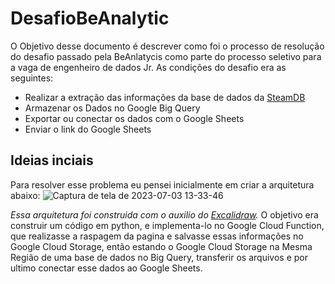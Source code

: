 # DesafioBeAnalytic
O Objetivo desse documento é descrever como foi o processo de resolução do desafio passado pela BeAnlatycis como parte do processo seletivo para a vaga de engenheiro de dados Jr.
As condições do desafio era as seguintes:
- Realizar a extração das informações da base de dados da [SteamDB](https://steamdb.info/sales/)
- Armazenar os Dados no Google Big Query
- Exportar ou conectar os dados com o Google Sheets
- Enviar o link do Google Sheets
## Ideias inciais
Para resolver esse problema eu pensei inicialmente em criar a arquitetura abaixo:
![Captura de tela de 2023-07-03 13-33-46](https://github.com/HenriqueSantos0/DesafioBeAnalytic/assets/89212899/bb7fcc96-6eab-46f1-aa5e-60d57429493c)

*Essa arquitetura foi construida com o auxilio do [Excalidraw](https://excalidraw.com/#json=LHona4siCKr7fdWN9eZ0R,YQ31RtQY-k46EifE-siSDw).*
O objetivo era construir um código em python, e implementa-lo no Google Cloud Function, que realizasse a raspagem da pagina e salvasse essas informações no Google Cloud Storage, então estando o Google Cloud Storage na Mesma Região de uma base de dados no Big Query, transferir os arquivos e por ultimo conectar esse dados ao Google Sheets.
